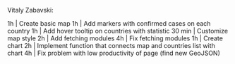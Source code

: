 Vitaly Zabavski:

1h          |  Create basic map
1h          |  Add markers with confirmed cases on each country
1h          |  Add hover tooltip on countries with statistic
30 min      |  Customize map style
2h          |  Add fetching modules
4h          |  Fix fetching modules
1h          |  Create chart
2h          |  Implement function that connects map and countries list with chart
4h          |  Fix problem with low productivity of page (find new GeoJSON)

